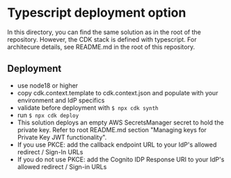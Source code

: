 # Typescript deployment option

In this directory, you can find the same solution as in the root of the repository. However, the CDK stack is defined with typescript. For architecure details, see README.md in the root of this repository.

## Deployment

-   use node18 or higher
-   copy cdk.context.template to cdk.context.json and populate with your environment and IdP specifics
-   validate before deployment with `$ npx cdk synth`
-   run `$ npx cdk deploy`
-   This solution deploys an empty AWS SecretsManager secret to hold the private key. Refer to root README.md section "Managing keys for Private Key JWT functionality".
-   If you use PKCE: add the callback endpoint URL to your IdP's allowed redirect / Sign-In URLs
-   If you do not use PKCE: add the Cognito IDP Response URI to your IdP's allowed redirect / Sign-in URLs
